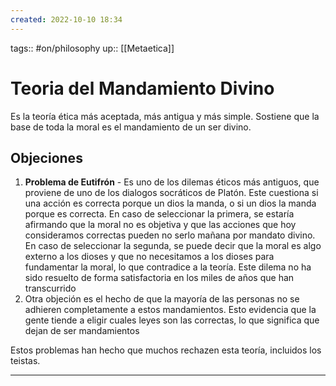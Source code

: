 ```yaml
---
created: 2022-10-10 18:34
---
```

tags:: #on/philosophy 
up:: [[Metaetica]]
# Teoria del Mandamiento Divino
Es la teoría ética más aceptada, más antigua y más simple. Sostiene que la base de toda la moral es el mandamiento de un ser divino.

## Objeciones
1. **Problema de Eutifrón** - Es uno de los dilemas éticos más antiguos, que proviene de uno de los dialogos socráticos de Platón. 
   Este cuestiona si una acción es correcta porque un dios la manda, o si un dios la manda porque es correcta. En caso de seleccionar la primera, se estaría afirmando que la moral no es objetiva y que las acciones que hoy consideramos correctas pueden no serlo mañana por mandato divino. En caso de seleccionar la segunda, se puede decir que la moral es algo externo a los dioses y que no necesitamos a los dioses para fundamentar la moral, lo que contradice a la teoría.
   Este dilema no ha sido resuelto de forma satisfactoria en los miles de años que han transcurrido
2. Otra objeción es el hecho de que la mayoría de las personas no se adhieren completamente a estos mandamientos. Esto evidencia que la gente tiende a eligir cuales leyes son las correctas, lo que significa que dejan de ser mandamientos

Estos problemas han hecho que muchos rechazen esta teoría, incluidos los teistas.
___
